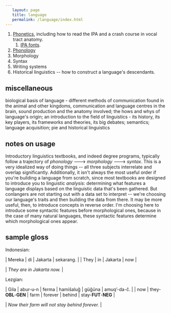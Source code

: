 ```yaml
---
   layout: page
   title: language
   permalink: /language/index.html
---
```


1. [Phonetics](/language/phonetics.html), including how to read the IPA and a crash course in vocal tract anatomy.
   1. [IPA fonts](/language/ipafonts.html).
2. [Phonology](/language/phonology.html)
3. Morphology
4. Syntax
5. Writing systems
6. Historical linguistics -- how to construct a language's descendants.

## miscellaneous

biological basis of language - different methods of communication found in the animal and other kingdoms, communication and language centres in the brain, sound production and the anatomy involved; the hows and whys of language's origin; an introduction to the field of linguistics - its history, its key players, its frameworks and theories, its big debates; semantics; language acquisition; pie and historical linguistics

## notes on usage

Introductory linguistics textbooks, and indeed degree programs, typically follow a trajectory of *phonology* ---> *morphology* ---> *syntax*. This is a very idealized way of doing things -- all three subjects interrelate and overlap significantly. Additionally, it isn't always the most useful order if you're building a language from scratch, since most textbooks are designed to introduce you to linguistic *analysis*: determining what features a language displays based on the linguistic data that's been gathered. But conlangers are not starting out with a data set to interpret -- we're choosing our language's traits and then building the data from there. It may be more useful, then, to introduce concepts in reverse order. I'm choosing here to introduce some syntactic features before morphological ones, because in the case of many natural languages, these syntactic features determine which morphological ones appear.

## sample gloss

Indonesian:

| Mereka | di | Jakarta | sekarang. |
| They   | in | Jakarta | now       |

| *They are in Jakarta now.*        |

Lezgian:

| Gila | abur-u-n             | ferma | hamišaluǧ | güǧüna | amuq’-da-č.          |
| now  | they-**OBL**-**GEN** | farm  | forever   | behind | stay-**FUT**-**NEG** |

| *Now their farm will not stay behind forever.* |
